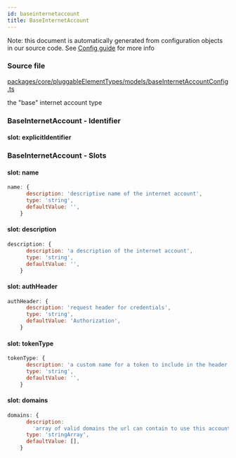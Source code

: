 ```yaml
---
id: baseinternetaccount
title: BaseInternetAccount
---
```


Note: this document is automatically generated from configuration objects in our
source code. See [Config guide](/docs/config_guide) for more info

### Source file

[packages/core/pluggableElementTypes/models/baseInternetAccountConfig.ts](https://github.com/GMOD/jbrowse-components/blob/main/packages/core/pluggableElementTypes/models/baseInternetAccountConfig.ts)

the "base" internet account type

### BaseInternetAccount - Identifier

#### slot: explicitIdentifier

### BaseInternetAccount - Slots

#### slot: name

```js
name: {
      description: 'descriptive name of the internet account',
      type: 'string',
      defaultValue: '',
    }
```

#### slot: description

```js
description: {
      description: 'a description of the internet account',
      type: 'string',
      defaultValue: '',
    }
```

#### slot: authHeader

```js
authHeader: {
      description: 'request header for credentials',
      type: 'string',
      defaultValue: 'Authorization',
    }
```

#### slot: tokenType

```js
tokenType: {
      description: 'a custom name for a token to include in the header',
      type: 'string',
      defaultValue: '',
    }
```

#### slot: domains

```js
domains: {
      description:
        'array of valid domains the url can contain to use this account',
      type: 'stringArray',
      defaultValue: [],
    }
```
